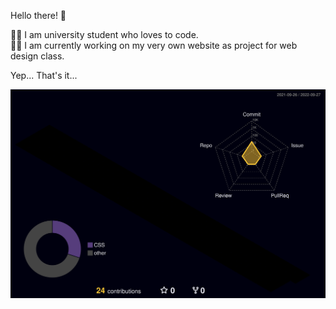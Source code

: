 Hello there! 👋

👨‍🎓 I am university student who loves to code.\
👩‍💻 I am currently working on my very own website as project for web design class.

Yep... That's it...


![](./profile-3d-contrib/profile-night-rainbow.svg)

